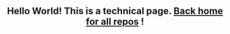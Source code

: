 <h2 align="center">Hello World! This is a technical page. <a href="https://github.com/inliberauscita">Back home for all repos</a> !</h2
